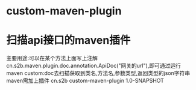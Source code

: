 # custom-maven-plugin
# 扫描api接口的maven插件
主要用途:可以在某个方法上面写上注解cn.s2b.maven.plugin.doc.annotation.ApiDoc("网关的url"),即可通过运行maven custom:doc去扫描获取到类名,方法名,参数类型,返回类型的json字符串
maven需加上插件
        <plugin>
                <groupId>cn.s2b</groupId>
                <artifactId>custom-maven-plugin</artifactId>
                <version>1.0-SNAPSHOT</version>
            </plugin>
